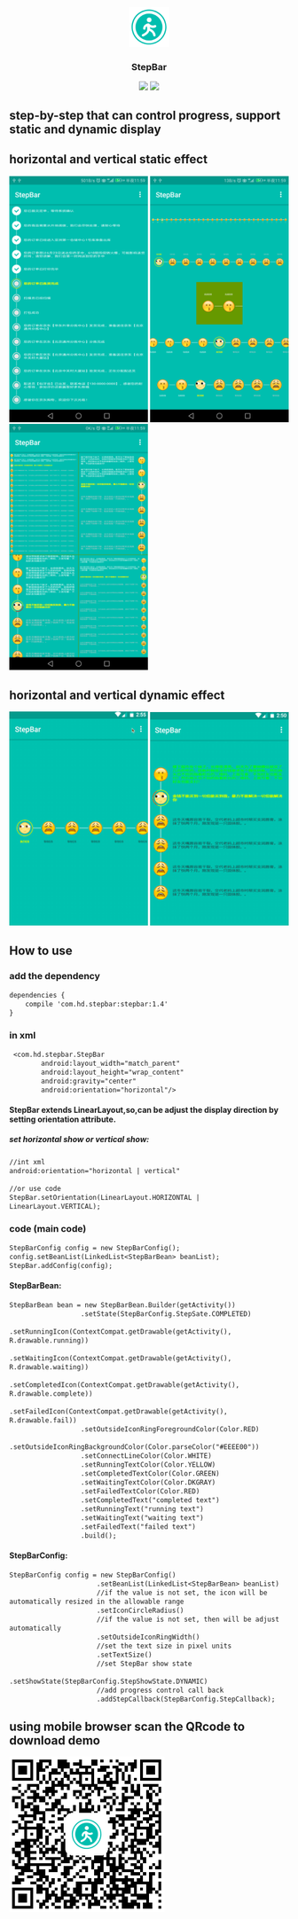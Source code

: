 <p align="center">
	<img width="72" height="72" src="art/icon.png"/>
</p>
<h3 align="center">StepBar</h3>
<p align="center">
<a href="https://github.com/HelloHuDi/StepBar/raw/master/app/release/app-release.apk" target="_blank"><img src="https://img.shields.io/badge/release-v1.4-blue.svg"></img></a>
<a href="https://github.com/HelloHuDi/StepBar/raw/master/app/release/app-release.apk" target="_blank"><img src="https://img.shields.io/badge/demo-v1.4-blue.svg"></img></a>
</p>

## step-by-step that can control progress, support static and dynamic display

## horizontal and vertical static effect

<img src="art/logistics_information.png" width="250px"/>  <img src="art/horizontal_demo.png" width="250px" />  <img src="art/vertical_demo.png" width="250px"/>

## horizontal and vertical dynamic effect

<img src="art/horizontal.gif" width="250px" />  <img src="art/vertical.gif" width="250px"/>

## How to use

### add the dependency

```
dependencies {
    compile 'com.hd.stepbar:stepbar:1.4'
}
```
### in xml

```
 <com.hd.stepbar.StepBar
        android:layout_width="match_parent"
        android:layout_height="wrap_content"
        android:gravity="center"
        android:orientation="horizontal"/>
```

#### StepBar extends LinearLayout,so,can be adjust the display direction by setting orientation attribute.

##### set horizontal show or vertical show:
```
//int xml 
android:orientation="horizontal | vertical" 

//or use code
StepBar.setOrientation(LinearLayout.HORIZONTAL | LinearLayout.VERTICAL);
```

### code (main code)

```
StepBarConfig config = new StepBarConfig();
config.setBeanList(LinkedList<StepBarBean> beanList);
StepBar.addConfig(config);
```

#### StepBarBean:

```
StepBarBean bean = new StepBarBean.Builder(getActivity())
                  .setState(StepBarConfig.StepSate.COMPLETED)
                  .setRunningIcon(ContextCompat.getDrawable(getActivity(), R.drawable.running))
                  .setWaitingIcon(ContextCompat.getDrawable(getActivity(), R.drawable.waiting))
                  .setCompletedIcon(ContextCompat.getDrawable(getActivity(), R.drawable.complete))
                  .setFailedIcon(ContextCompat.getDrawable(getActivity(), R.drawable.fail))
                  .setOutsideIconRingForegroundColor(Color.RED)
                  .setOutsideIconRingBackgroundColor(Color.parseColor("#EEEE00"))
                  .setConnectLineColor(Color.WHITE)
                  .setRunningTextColor(Color.YELLOW)
                  .setCompletedTextColor(Color.GREEN)
                  .setWaitingTextColor(Color.DKGRAY)
                  .setFailedTextColor(Color.RED)
                  .setCompletedText("completed text")
                  .setRunningText("running text")
                  .setWaitingText("waiting text")
                  .setFailedText("failed text")
                  .build();
```

#### StepBarConfig:

```
StepBarConfig config = new StepBarConfig()
                      .setBeanList(LinkedList<StepBarBean> beanList)
                      //if the value is not set, the icon will be automatically resized in the allowable range
                      .setIconCircleRadius()
                      //if the value is not set, then will be adjust automatically
                      .setOutsideIconRingWidth()
                      //set the text size in pixel units
                      .setTextSize()
                      //set StepBar show state
                      .setShowState(StepBarConfig.StepShowState.DYNAMIC)
                      //add progress control call back
                      .addStepCallback(StepBarConfig.StepCallback);
```

## using mobile browser scan the QRcode to download demo

<img src="art/qrcode.png"/> 
